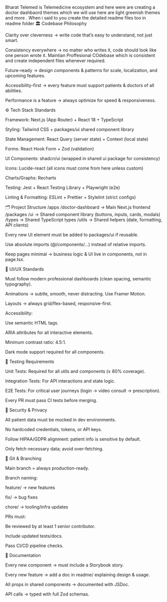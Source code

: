 Bharat Telemed is Telemedicine ecosystem and here were are creating a doctor dashbaord themes which we will use here are light greenish themes and more .
When i said to you create the detailed readme files too in readme folder
🏛 Codebase Philosophy

Clarity over cleverness → write code that’s easy to understand, not just smart.

Consistency everywhere → no matter who writes it, code should look like one person wrote it.
Maintian Proffesional COdebase which is consistent and create independent files whenever required.

Future-ready → design components & patterns for scale, localization, and upcoming features.

Accessibility-first → every feature must support patients & doctors of all abilities.

Performance is a feature → always optimize for speed & responsiveness.

⚙️ Tech Stack Standards

Framework: Next.js (App Router) + React 18 + TypeScript

Styling: Tailwind CSS + packages/ui shared component library

State Management: React Query (server state) + Context (local state)

Forms: React Hook Form + Zod (validation)

UI Components: shadcn/ui (wrapped in shared ui package for consistency)

Icons: Lucide-react (all icons must come from here unless custom)

Charts/Graphs: Recharts

Testing: Jest + React Testing Library + Playwright (e2e)

Linting & Formatting: ESLint + Prettier + Stylelint (strict configs)

🗂 Project Structure
/apps
  /doctor-dashboard   → Main Next.js frontend
/packages
  /ui                 → Shared component library (buttons, inputs, cards, modals)
  /types              → Shared TypeScript types
  /utils              → Shared helpers (date, formatting, API clients)


Every new UI element must be added to packages/ui if reusable.

Use absolute imports (@/components/...) instead of relative imports.

Keep pages minimal → business logic & UI live in components, not in page.tsx.

🎨 UI/UX Standards

Must follow modern professional dashboards (clean spacing, semantic typography).

Animations → subtle, smooth, never distracting. Use Framer Motion.

Layouts → always grid/flex-based, responsive-first.

Accessibility:

Use semantic HTML tags.

ARIA attributes for all interactive elements.

Minimum contrast ratio: 4.5:1.

Dark mode support required for all components.

🧪 Testing Requirements

Unit Tests: Required for all utils and components (≥ 80% coverage).

Integration Tests: For API interactions and state logic.

E2E Tests: For critical user journeys (login → video consult → prescription).

Every PR must pass CI tests before merging.

🔐 Security & Privacy

All patient data must be mocked in dev environments.

No hardcoded credentials, tokens, or API keys.

Follow HIPAA/GDPR alignment: patient info is sensitive by default.

Only fetch necessary data; avoid over-fetching.

📝 Git & Branching

Main branch = always production-ready.

Branch naming:

feature/<short-desc> → new features

fix/<short-desc> → bug fixes

chore/<short-desc> → tooling/infra updates

PRs must:

Be reviewed by at least 1 senior contributor.

Include updated tests/docs.

Pass CI/CD pipeline checks.

📄 Documentation

Every new component → must include a Storybook story.

Every new feature → add a doc in readme/ explaining design & usage.

All props in shared components → documented with JSDoc.

API calls → typed with full Zod schemas.
